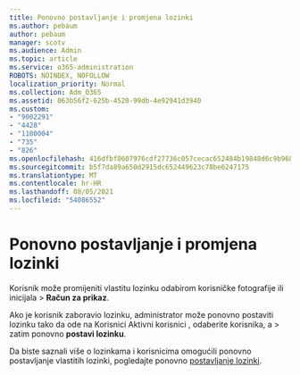 ```yaml
---
title: Ponovno postavljanje i promjena lozinki
ms.author: pebaum
author: pebaum
manager: scotv
ms.audience: Admin
ms.topic: article
ms.service: o365-administration
ROBOTS: NOINDEX, NOFOLLOW
localization_priority: Normal
ms.collection: Adm_O365
ms.assetid: 063b56f2-625b-4520-99db-4e92941d3940
ms.custom:
- "9002291"
- "4428"
- "1100004"
- "735"
- "826"
ms.openlocfilehash: 416dfbf8607976cdf27736c057cecac652484b19848d6c9b9680e265394819b3
ms.sourcegitcommit: b5f7da89a650d2915dc652449623c78be6247175
ms.translationtype: MT
ms.contentlocale: hr-HR
ms.lasthandoff: 08/05/2021
ms.locfileid: "54086552"
---
```

# <a name="reset-or-change-passwords"></a>Ponovno postavljanje i promjena lozinki

Korisnik može promijeniti vlastitu lozinku odabirom korisničke fotografije ili inicijala > **Račun za prikaz**.
  
Ako je korisnik zaboravio lozinku, administrator može ponovno postaviti lozinku tako da ode na Korisnici Aktivni korisnici , odaberite korisnika, a  >  [](https://portal.office.com/adminportal/home#/users)zatim ponovno **postavi lozinku**.
  
Da biste saznali više o lozinkama i korisnicima omogućili ponovno postavljanje vlastitih lozinki, pogledajte ponovno [postavljanje lozinki](/microsoft-365/admin/add-users/reset-passwords).
